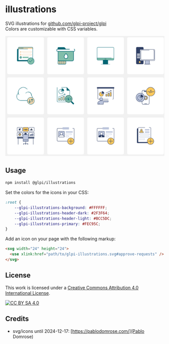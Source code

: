# illustrations

SVG illustrations for [github.com/glpi-project/glpi](glpi-project)  
Colors are customizable with CSS variables.

![Icons](./docs/pics/icons.png)

## Usage

```bash
npm install @glpi/illustrations
```

Set the colors for the icons in your CSS:

```css
:root {
    --glpi-illustrations-background: #FFFFFF;
    --glpi-illustrations-header-dark: #2F3F64;
    --glpi-illustrations-header-light: #BCC5DC;
    --glpi-illustrations-primary: #FEC95C;
}
```

Add an icon on your page with the following markup:

```html
<svg width="24" height="24">
  <use xlink:href="path/to/glpi-illustrations.svg#approve-requests" />
</svg>
```

## License


This work is licensed under a
[Creative Commons Attribution 4.0 International License][cc-by-sa].

[![CC BY SA 4.0][cc-by-sa-image]][cc-by-sa]

[cc-by-sa]: https://creativecommons.org/licenses/by-sa/4.0/
[cc-by-sa-image]: https://licensebuttons.net/l/by-sa/4.0/88x31.png

## Credits

- svg/icons until 2024-12-17: [https://pablodomrose.com/](Pablo Domrose)